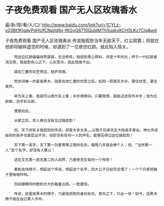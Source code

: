 # 子夜免费观看 国产无人区玫瑰香水

最/新/观/看/入/口/ http://www.baidu.com/link?url=1CYLz-y03Bt1KIgAyPqHUfCNpIIdlbj-fKGyQ6710QuIdMTh5uaksKCH5LKz7CIq&wd

子夜免费观看 国产无人区玫瑰香水
   传说独孤愁当年无敌天下，红尘寂寞；但就在他即将破碎虚空的时候，却遇到了一位绝世红颜。就此陷入情关。

        而这位红颜偏偏体质孱弱，无法修炼。独孤愁悉心照料，共度十年时光；终于一代红颜香消玉殒，独孤愁伤心之下，心灰意冷，就此隐居不出。

        就在亡妻的坟茔旁边，结庐而居。

        而世间唯一的星辰黑木，就是在他亡妻的坟茔之后，如同一把遮天大伞，罩住坟茔，罩住草芦。

        早为天上客，我就可以成为天上客；半步缥缈间。只要我想，就能迈进另外半步；但为红颜故，迟步彩云前。

        便是如此。

        从那之后，世人再也没有见过独孤愁！

        但，天下间有关独孤愁的传说，却是太多太多……以致于后来天玄大陆高手辈出，神化传说级别的高手也是层出不穷，但却没有任何一人的声名，能够压得过这位独孤愁！

        天下第一高手，天下第一剑客等等之类的名衔，每隔几年就会换个人；但，“当世第一人”这个名字，却没有人敢认！

        这在文无第一武无第二的人间界，乃是绝无仅有的一个传奇！

        看到这块牌子，想起这个传说，想起这个名字，四大公子已经完全懵了！一个个只感觉脑子里嗡嗡作响。

        四双眼睛同时瞪的大大的看着云扬，一脸震惊。

        传说，这星辰黑木的牌子，乃是独孤愁的身份标志。普天之下，只此一块！如今，这黑木牌子就在自己等人手中。
